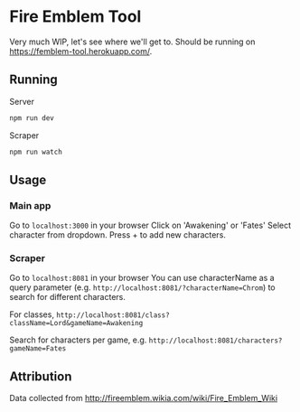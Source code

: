 # Fire Emblem Tool
Very much WIP, let's see where we'll get to. Should be running on https://femblem-tool.herokuapp.com/.

## Running
Server
``` bash
npm run dev
```
Scraper
``` bash
npm run watch
```

## Usage
### Main app
Go to `localhost:3000` in your browser
Click on 'Awakening' or 'Fates'
Select character from dropdown. Press + to add new characters.
### Scraper
Go to `localhost:8081` in your browser
You can use characterName as a query parameter (e.g. `http://localhost:8081/?characterName=Chrom`) to search for different characters.

For classes, `http://localhost:8081/class?className=Lord&gameName=Awakening`

Search for characters per game, e.g. `http://localhost:8081/characters?gameName=Fates`

## Attribution
Data collected from http://fireemblem.wikia.com/wiki/Fire_Emblem_Wiki
